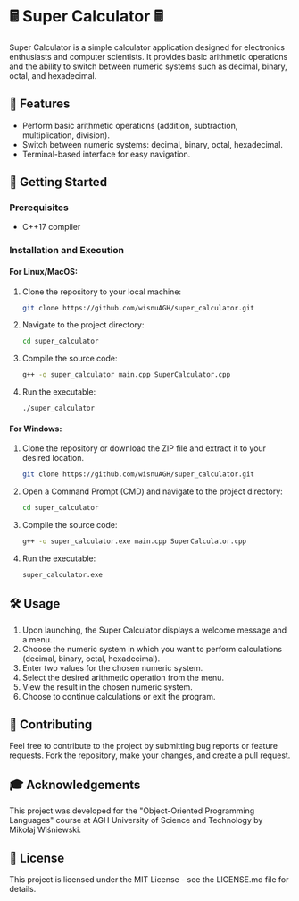 # 🖩 Super Calculator 🖩

Super Calculator is a simple calculator application designed for electronics enthusiasts and computer scientists. It provides basic arithmetic operations and the ability to switch between numeric systems such as decimal, binary, octal, and hexadecimal.

## 🌟 Features

- Perform basic arithmetic operations (addition, subtraction, multiplication, division).
- Switch between numeric systems: decimal, binary, octal, hexadecimal.
- Terminal-based interface for easy navigation.

## 🚀 Getting Started

### Prerequisites

- C++17 compiler

### Installation and Execution

#### For Linux/MacOS:

1. Clone the repository to your local machine:

   ```bash
   git clone https://github.com/wisnuAGH/super_calculator.git
   ```

2. Navigate to the project directory:

   ```bash
   cd super_calculator

3. Compile the source code:

   ```bash
   g++ -o super_calculator main.cpp SuperCalculator.cpp

4. Run the executable:

   ```bash
   ./super_calculator

#### For Windows:
1. Clone the repository or download the ZIP file and extract it to your desired location.

   ```bash
   git clone https://github.com/wisnuAGH/super_calculator.git
   ```

2. Open a Command Prompt (CMD) and navigate to the project directory:

   ```bash
   cd super_calculator

3. Compile the source code:

   ```bash
   g++ -o super_calculator.exe main.cpp SuperCalculator.cpp

4. Run the executable:

   ```bash
   super_calculator.exe

## 🛠️ Usage

1. Upon launching, the Super Calculator displays a welcome message and a menu.
2. Choose the numeric system in which you want to perform calculations (decimal, binary, octal, hexadecimal).
3. Enter two values for the chosen numeric system.
4. Select the desired arithmetic operation from the menu.
5. View the result in the chosen numeric system.
6. Choose to continue calculations or exit the program.

## 🤝 Contributing

Feel free to contribute to the project by submitting bug reports or feature requests. Fork the repository, make your changes, and create a pull request.

## 🎓 Acknowledgements

This project was developed for the "Object-Oriented Programming Languages" course at AGH University of Science and Technology by Mikołaj Wiśniewski.

## 📄 License

This project is licensed under the MIT License - see the LICENSE.md file for details.
